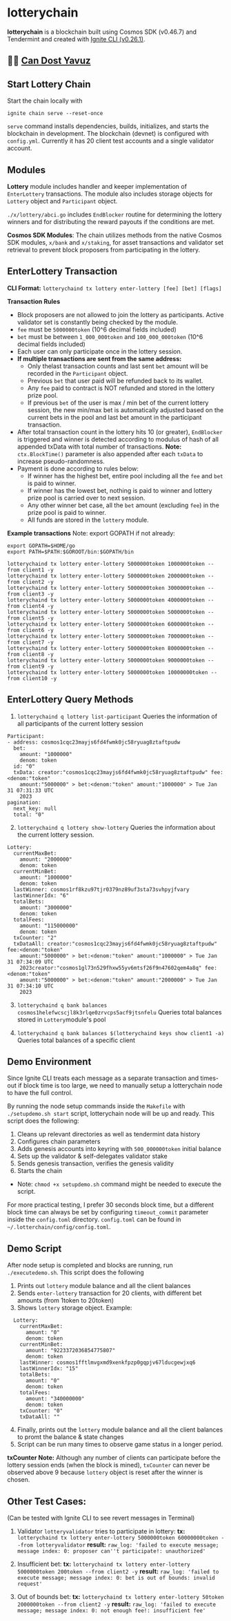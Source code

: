 # lotterychain
**lotterychain** is a blockchain built using Cosmos SDK (v0.46.7) and Tendermint and created with [Ignite CLI (v0.26.1)](https://ignite.com/cli).

🥷🏻 [Can Dost Yavuz](https://www.linkedin.com/in/candosty/)
---
## Start Lottery Chain

Start the chain locally with

```
ignite chain serve --reset-once
```

`serve` command installs dependencies, builds, initializes, and starts the blockchain in development.
The blockchain (devnet) is configured with `config.yml`. Currently it has 20 client test accounts and a single validator account.

## Modules

**Lottery** module includes handler and keeper implementation of `EnterLottery` transactions. The module also includes storage objects for `Lottery` object and `Participant` object. 

`./x/lottery/abci.go` includes `EndBlocker` routine for determining the lottery winners and for distributing the reward payouts if the conditions are met. 

**Cosmos SDK Modules**: The chain utilizes methods from the native Cosmos SDK modules, `x/bank` and `x/staking`, for asset transactions and validator set retrieval to prevent block proposers from participating in the lottery.

## EnterLottery Transaction

**CLI Format:**
`lotterychaind tx lottery enter-lottery [fee] [bet] [flags]`

**Transaction Rules**
* Block proposers are not allowed to join the lottery as participants. Active validator set is constantly being checked by the module.
* `fee` must be `5000000token` (10^6 decimal fields included)
* `bet` must be between `1_000_000token` and `100_000_000token` (10^6 decimal fields included)
* Each user can only participate once in the lottery session. 
* **If multiple transactions are sent from the same address:**
    - Only thelast transaction counts and last sent `bet` amount will be recorded in the `Participant` object.
    - Previous `bet` that user paid will be refunded back to its wallet.
    - Any `fee` paid to contract is NOT refunded and stored in the lottery prize pool.
    - If previous `bet` of the user is max / min bet of the current lottery session, the new min/max bet is automatically adjusted based on the current bets in the pool and last bet amount in the participant transaction.
* After total transaction count in the lottery hits 10 (or greater), `EndBlocker` is triggered and winner is detected according to modulus of hash of all appended txData with total number of transactions.
**Note:** `ctx.BlockTime()` parameter is also appended after each `txData` to increase pseudo-randomness.
* Payment is done according to rules below:
    - If winner has the highest bet, entire pool including all the `fee` and `bet` is paid to winner.
    - If winner has the lowest bet, nothing is paid to winner and lottery prize pool is carried over to next session.
    - Any other winner bet case, all the `bet` amount (excluding `fee`) in the prize pool is paid to winner.
    - All funds are stored in the `lottery` module.

**Example transactions**
Note: export GOPATH if not already:
```
export GOPATH=$HOME/go
export PATH=$PATH:$GOROOT/bin:$GOPATH/bin
```

```
lotterychaind tx lottery enter-lottery 5000000token 1000000token --from client1 -y
lotterychaind tx lottery enter-lottery 5000000token 2000000token --from client2 -y
lotterychaind tx lottery enter-lottery 5000000token 3000000token --from client3 -y
lotterychaind tx lottery enter-lottery 5000000token 4000000token --from client4 -y
lotterychaind tx lottery enter-lottery 5000000token 5000000token --from client5 -y
lotterychaind tx lottery enter-lottery 5000000token 6000000token --from client6 -y
lotterychaind tx lottery enter-lottery 5000000token 7000000token --from client7 -y
lotterychaind tx lottery enter-lottery 5000000token 8000000token --from client8 -y
lotterychaind tx lottery enter-lottery 5000000token 9000000token --from client9 -y
lotterychaind tx lottery enter-lottery 5000000token 10000000token --from client10 -y
```

## EnterLottery Query Methods

1. `lotterychaind q lottery list-participant` 
Queries the information of all participants of the current lottery session

```
Participant:
- address: cosmos1cqc23mayjs6fd4fwmk0jc58ryuag8ztaftpudw
  bet:
    amount: "1000000"
    denom: token
  id: "0"
  txData: creator:"cosmos1cqc23mayjs6fd4fwmk0jc58ryuag8ztaftpudw" fee:<denom:"token"
    amount:"5000000" > bet:<denom:"token" amount:"1000000" > Tue Jan 31 07:31:33 UTC
    2023
pagination:
  next_key: null
  total: "0"
  ```

2. `lotterychaind q lottery show-lottery`
Queries the information about the current lottery session.
```
Lottery:
  currentMaxBet:
    amount: "2000000"
    denom: token
  currentMinBet:
    amount: "1000000"
    denom: token
  lastWinner: cosmos1rf8kzu97tjr0379nz89uf3sta73svhpyjfvary
  lastWinnerIdx: "6"
  totalBets:
    amount: "3000000"
    denom: token
  totalFees:
    amount: "115000000"
    denom: token
  txCounter: "2"
  txDataAll: creator:"cosmos1cqc23mayjs6fd4fwmk0jc58ryuag8ztaftpudw" fee:<denom:"token"
    amount:"5000000" > bet:<denom:"token" amount:"1000000" > Tue Jan 31 07:34:09 UTC
    2023creator:"cosmos1gl73n529fhxw55yv6mtsf26f9n47602qem4a8q" fee:<denom:"token"
    amount:"5000000" > bet:<denom:"token" amount:"2000000" > Tue Jan 31 07:34:10 UTC
    2023
```

3. `lotterychaind q bank balances cosmos1helefwcscjl8k3rlqe0zrvcps5acf9jtsnfelu`
Queries total balances stored in `Lottery`module's pool

4. `lotterychaind q bank balances $(lotterychaind keys show client1 -a)`
Queries total balances of a specific client


## Demo Environment
  Since Ignite CLI treats each message as a separate transaction and times-out if block time is too large, we need to manually setup a lotterychain node to have the full control.

  By running the node setup commands inside the `Makefile` with `./setupdemo.sh start` script, lotterychain node will be up and ready.
  This script does the following:
  1. Cleans up relevant directories as well as tendermint data history
  2. Configures chain parameters
  3. Adds genesis accounts into keyring with `500_000000token` initial balance
  4. Sets up the validator & self-delegates validator stake
  5. Sends genesis transaction, verifies the genesis validity
  6. Starts the chain

  - Note: `chmod +x setupdemo.sh` command might be needed to execute the script.

  For more practical testing, I prefer 30 seconds block time, but a different block time can always be set by configuring `timeout_commit` parameter inside the `config.toml` directory. `config.toml` can be found in `~/.lotterchain/config/config.toml`.

## Demo Script
 After node setup is completed and blocks are running, run  `./executedemo.sh`. This script does the following
  1. Prints out `lottery` module balance and all the client balances
  2. Sends `enter-lottery` transaction for 20 clients, with different bet amounts (from 1token to 20token)
  3. Shows `lottery` storage object. Example:
  ```
    Lottery:
      currentMaxBet:
        amount: "0"
        denom: token
      currentMinBet:
        amount: "9223372036854775807"
        denom: token
      lastWinner: cosmos1fftlmvgxmd9xenkfpzp0gqpjv67lducgewjxq6
      lastWinnerIdx: "15"
      totalBets:
        amount: "0"
        denom: token
      totalFees:
        amount: "340000000"
        denom: token
      txCounter: "0"
      txDataAll: ""
  ```
  4. Finally, prints out the `lottery` module balance and all the client balances to promt the balance & state changes
  5. Script can be run many times to observe game status in a longer period.
    
  **txCounter Note:**
  Although any number of clients can participate before the lottery session ends (when the block is mined), `txCounter` can never be observed above 9 because `lottery` object is reset after the winner is chosen.

  ## Other Test Cases:
  (Can be tested with Ignite CLI to see revert messages in Terminal)

  1. Validator `lotteryvalidator` tries to participate in lottery:
  **tx:** `lotterychaind tx lottery enter-lottery 5000000token 60000000token --from lotteryvalidator`
  **result:** `raw_log: 'failed to execute message; message index: 0: proposer can''t participate!: unauthorized'`

  2. Insufficient bet:
  **tx:** `lotterychaind tx lottery enter-lottery 5000000token 200token --from client2 -y`
  **result:** `raw_log: 'failed to execute message; message index: 0: bet is out of bounds: invalid request'`

  3. Out of bounds bet:
  **tx:** `lotterychaind tx lottery enter-lottery 50token 2000000token --from client2 -y`
  **result:** `raw_log: 'failed to execute message; message index: 0: not enough fee!: insufficient fee'`
    